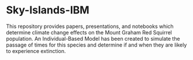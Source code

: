 # Sky-Islands-IBM

This repository provides papers, presentations, and notebooks which determine climate change effects on the Mount Graham Red Squirrel population. An Individual-Based Model has been created to simulate the passage of times for this species and determine if and when they are likely to experience extinction.

